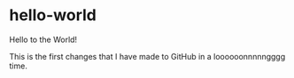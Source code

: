 # hello-world
Hello to the World!

This is the first changes that I have made to GitHub in a loooooonnnnngggg time.
